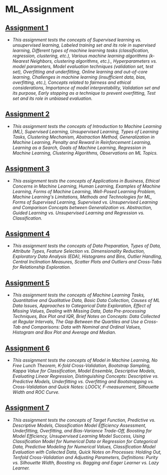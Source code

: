 # ML_Assignment

## [Assignment 1](https://github.com/arunk7033/ML_Assignment/blob/main/Assignment_1.ipynb)
   - *This assignment tests the concepts of Supervised learning vs. unsupervised learning, Labeled training set and its role in supervised learning, Different types of machine learning tasks (classification, regression, clustering, etc.), Various machine learning algorithms (k-Nearest Neighbors, clustering algorithms, etc.)., Hyperparameters vs. model parameters, Model evaluation techniques (validation set, test set), Overfitting and underfitting, Online learning and out-of-core learning, Challenges in machine learning (insufficient data, bias, overfitting, etc.), Concepts related to fairness and ethical considerations, Importance of model interpretability, Validation set and its purpose, Early stopping as a technique to prevent overfitting, Test set and its role in unbiased evaluation.*

## [Assignment 2](https://github.com/arunk7033/ML_Assignment/blob/main/Assignment_2.ipynb)
   - *This assignment tests the concepts of Introduction to Machine Learning (ML), Supervised Learning, Unsupervised Learning, Types of Learning Tasks, Clustering Mechanism, Abstraction Method, Generalization in Machine Learning, Penalty and Reward in Reinforcement Learning, Learning as a Search, Goals of Machine Learning, Regression in Machine Learning, Clustering Algorithms, Observations on ML Topics.*

## [Assignment 3](https://github.com/arunk7033/ML_Assignment/blob/main/Assignment_3.ipynb)
 - *This assignment tests the concepts of Applications in Business, Ethical Concerns in Machine Learning, Human Learning, Examples of Machine Learning, Forms of Machine Learning, Well-Posed Learning Problem, Machine Learning's Limitations, Methods and Technologies for ML, Forms of Supervised Learning, Supervised vs. Unsupervised Learning and Comparison Concepts between Generalization vs. Abstraction, Guided Learning vs. Unsupervised Learning and Regression vs. Classification.*

## [Assignment 4](https://github.com/arunk7033/ML_Assignment/blob/main/Assignment_4.ipynb)
 - *This assignment tests the concepts of Data Preparation, Types of Data, Attribute Types, Feature Selection vs. Dimensionality Reduction, Exploratory Data Analysis (EDA), Histograms and Bins, Outlier Handling, Central Inclination Measures, Scatter Plots and Outliers and Cross-Tabs for Relationship Exploration.*

## [Assignment 5](https://github.com/arunk7033/ML_Assignment/blob/main/Assignment_5.ipynb)
 - *This assignment tests the concepts of Machine Learning Tasks, Quantitative and Qualitative Data, Basic Data Collection, Causes of ML Data Issues, Approaches to Categorical Data Exploration, Effect of Missing Values, Dealing with Missing Data, Data Pre-processing Techniques, Box Plot and IQR, Brief Notes on Concepts: Data Collected at Regular Intervals, The Gap Between the Quartiles and Use a Cross-Tab and Comparisons: Data with Nominal and Ordinal Values, Histogram and Box Plot and Average and Median.*

## [Assignment 6](https://github.com/arunk7033/ML_Assignment/blob/main/Assignment_6.ipynb)
 - *This assignment tests the concepts of Model in Machine Learning, No Free Lunch Theorem, K-fold Cross-Validation, Bootstrap Sampling, Kappa Value for Classification, Model Ensemble, Descriptive Models, Evaluating Linear Regression, Distinguishing Concepts: Descriptive vs. Predictive Models, Underfitting vs. Overfitting and Bootstrapping vs. Cross-Validation and Quick Notes: LOOCV, F-measurement, Silhouette Width and ROC Curve.*

## [Assignment 7](https://github.com/arunk7033/ML_Assignment/blob/main/Assignment_7.ipynb)
 - *This assignment tests the concepts of Target Function, Predictive vs. Descriptive Models, Classification Model Efficiency Assessment, Underfitting, Overfitting, and Bias-Variance Trade-Off, Boosting for Model Efficiency, Unsupervised Learning Model Success, Using Classification Model for Numerical Data or Regression for Categorical Data, Predictive Modeling for Numerical Values, Classification Model Evaluation with Collected Data, Quick Notes on Processes: Holding Out, Tenfold Cross-Validation and Adjusting Parameters, Definitions: Purity vs. Silhouette Width, Boosting vs. Bagging and Eager Learner vs. Lazy Learner.*
